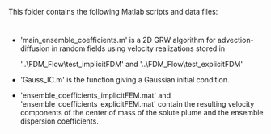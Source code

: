 This folder contains the following Matlab scripts and data files:

#

- 'main_ensemble_coefficients.m' is a 2D  GRW algorithm for advection-diffusion in random fields using velocity realizations stored in

    '..\FDM_Flow\test_implicitFDM' and '..\FDM_Flow\test_explicitFDM'

- 'Gauss_IC.m' is the function giving a Gaussian initial condition.

- 'ensemble_coefficients_implicitFEM.mat' and
      'ensemble_coefficients_explicitFEM.mat'
      contain the resulting velocity components of the center of mass of the solute plume and the ensemble dispersion coefficients.


